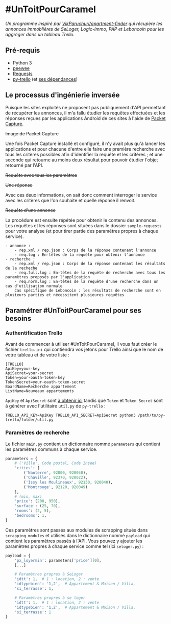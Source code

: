 # \#UnToitPourCaramel
_Un programme inspiré par [VikParuchuri/apartment-finder](https://github.com/VikParuchuri/apartment-finder) 
qui récupère les annonces immoblières de SeLoger, Logic-Immo, PAP et Leboncoin pour les aggréger dans un tableau
Trello._

## Pré-requis
* Python 3
* [peewee](http://docs.peewee-orm.com/en/latest/)
* [Requests](https://requests.readthedocs.io/en/master/)
* [py-trello](https://pypi.python.org/pypi/py-trello/0.6.1) 
    (et [ses dépendances](https://github.com/sarumont/py-trello/blob/master/requirements.txt))


## Le processus d'ingénierie inversée
Puisque les sites exploités ne proposent pas publiquement d'API permettant de récupérer les annonces,
il m'a fallu étudier les requêtes effectuées et les réponses reçues par les applications Android de
ces sites à l'aide de [Packet Capture](https://play.google.com/store/apps/details?id=app.greyshirts.sslcapture).

~~Image de Packet Capture~~

Une fois Packet Capture installé et configuré, il n'y avait plus qu'à lancer les applications et pour chacune
d'entre elle faire une première recherche avec tous les critères possibles afin d'identifier la requête et
les critères ; et une seconde qui retourne au moins deux résultat pour pouvoir étudier l'objet retourné par
l'API.

~~Requête avec tous les paramètres~~

~~Une réponse~~

Avec ces deux informations, on sait donc comment interroger le service avec les critères que l'on souhaite et
quelle réponse il renvoit.

~~Requête d'une annonce~~

La procédure est ensuite répétée pour obtenir le contenu des annonces. Les requêtes et les réponses sont situées
dans le dossier `sample-requests` pour votre analyse (et pour tirer partie des paramètres propres à chaque service).
```
- annonce :
    - rep.xml / rep.json : Corps de la réponse contenant l'annonce
    - req.log : En-têtes de la requête pour obtenir l'annonce
- recherche :
    - rep.xml / rep.json : Corps de la réponse contenant les résultats de la recheche
    - req.full.log : En-têtes de la requête de recherche avec tous les paramètres proposés par l'application
    - req.norm.log : En-têtes de la requête d'une recherche dans un cas d'utilisation normale
    Cas spécifique de Leboncoin : les résultats de recherche sont en plusieurs parties et nécessitent plusieures requêtes
```

## Paramétrer \#UnToitPourCaramel pour ses besoins
### Authentification Trello
Avant de commencer à utiliser \#UnToitPourCaramel, il vous faut créer le fichier `trello.ini` qui contiendra vos
jetons pour Trello ainsi que le nom de votre tableau et de votre liste :
```
[TRELLO]
ApiKey=your-key
ApiSecret=your-secret
Token=your-oauth-token-key
TokenSecret=your-oauth-token-secret
BoardName=Recherche appartement
ListName=Nouveaux appartements
```
`ApiKey` et `ApiSecret` sont [à obtenir ici](https://trello.com/1/appKey/generate) tandis que `Token`
et `Token Secret` sont à générer avec l'utilitaire `util.py` de `py-trello` :
```
TRELLO_API_KEY=ApiKey TRELLO_API_SECRET=ApiSecret python3 /path/to/py-trello/folder/util.py
```

### Paramètres de recherche
Le fichier `main.py` contient un dictionnaire nommé `parameters` qui contient les paramètres communs à chaque service.
```python
parameters = {
    # ('Ville', Code postal, Code Insee)
    'cities': [
        ('Nanterre', 92000, 920050),
        ('Chaville', 92370, 920022),
        ('Issy les Moulineaux', 92130, 920040),
        ('Montrouge', 92120, 920049)
    ],
    # (min, max)
    'price': (200, 950),
    'surface': (25, 70),
    'rooms': (2, 5),
    'bedrooms': 1,
}
```
Ces paramètres sont passés aux modules de scrapping situés dans `scrapping_modules` et utilisés dans le dictionnaire
nommé `payload` qui contient les paramètres passés à l'API. Vous pouvez y ajouter les paramètres propres à chaque
service comme tel (ici `seloger.py`) :
```python
payload = {
    'px_loyermin': parameters['price'][0],
    [...]

    # Paramètres propres à SeLoger
    'idtt': 1,  # 1 : location, 2 : vente
    'idtypebien': '1,2',  # Appartement & Maison / Villa,
    'si_terrasse': 1,

    # Paramètres propres à se loger
    'idtt': 1,  # 1 : location, 2 : vente
    'idtypebien': '1,2',  # Appartement & Maison / Villa,
    'si_terrasse': 1
}
```
